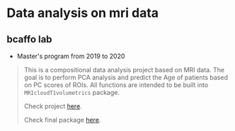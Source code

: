 # Data analysis on mri data
## bcaffo lab
* Master's program from 2019 to 2020

> This is a compositional data analysis project based on MRI data. The goal is to perform PCA analysis and predict the Age of patients based on PC scores of ROIs. All functions are intended to be built into `MRIcloudT1volumetrics` package.
>
> Check project [here](<https://github.com/LuchaoQi/data_analysis_bcaffo_lab/tree/master/MRI%20data%20analysis>).
>
> Check final package [here](https://github.com/LuchaoQi/MRIPCA).
